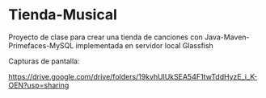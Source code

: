 # Tienda-Musical
Proyecto de clase para crear una tienda de canciones con Java-Maven-Primefaces-MySQL implementada en servidor local Glassfish

Capturas de pantalla:

https://drive.google.com/drive/folders/19kvhUlUkSEA54F1twTddHyzE_i_K-OEN?usp=sharing
